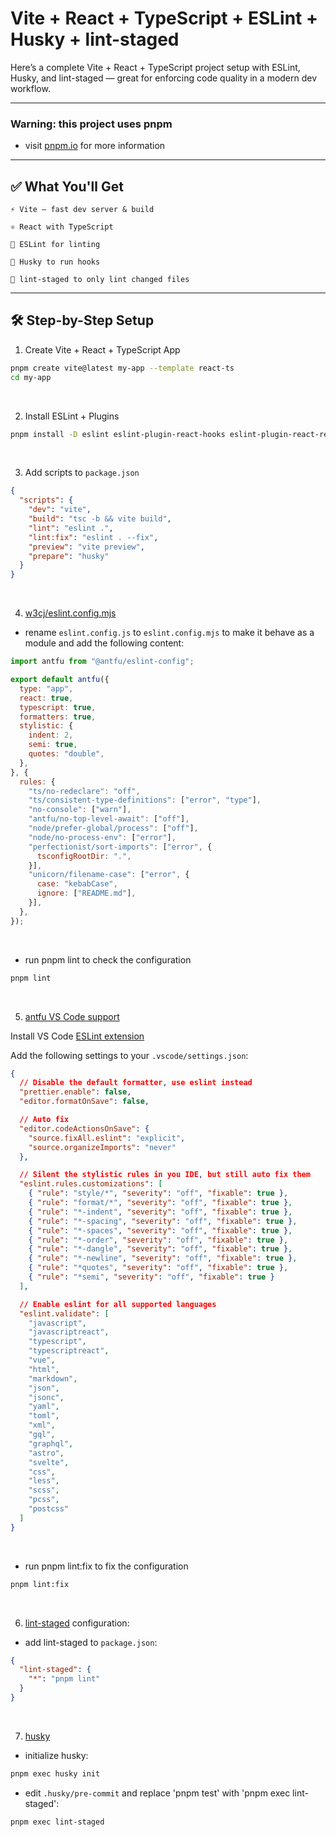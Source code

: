 # Vite + React + TypeScript + ESLint + Husky + lint-staged

Here’s a complete Vite + React + TypeScript project setup with ESLint, Husky, and lint-staged — great for enforcing code quality in a modern dev workflow.

<hr>

### Warning: this project uses pnpm

- visit [pnpm.io](https://pnpm.io/) for more information

<hr>

## ✅ What You'll Get

    ⚡ Vite – fast dev server & build

    ⚛️ React with TypeScript

    📏 ESLint for linting

    🐶 Husky to run hooks

    🧹 lint-staged to only lint changed files

<hr>

## 🛠️ Step-by-Step Setup

1. Create Vite + React + TypeScript App

```bash
pnpm create vite@latest my-app --template react-ts
cd my-app
```

<br>

2. Install ESLint + Plugins

```bash
pnpm install -D eslint eslint-plugin-react-hooks eslint-plugin-react-refresh globals husky lint-staged typescript typescript-eslint vite @antfu/eslint-config @eslint-react/eslint-plugin @eslint/js @types/react @types/react-dom @vitejs/plugin-react
```

<br>

3. Add scripts to `package.json`

```json
{
  "scripts": {
    "dev": "vite",
    "build": "tsc -b && vite build",
    "lint": "eslint .",
    "lint:fix": "eslint . --fix",
    "preview": "vite preview",
    "prepare": "husky"
  }
}
```

<br>

4. [w3cj/eslint.config.mjs](https://gist.github.com/w3cj/21b1f1b4857ecd13d076075a5c5aaf13/)

- rename `eslint.config.js` to `eslint.config.mjs` to make it behave as a module and add the following content:

```js
import antfu from "@antfu/eslint-config";

export default antfu({
  type: "app",
  react: true,
  typescript: true,
  formatters: true,
  stylistic: {
    indent: 2,
    semi: true,
    quotes: "double",
  },
}, {
  rules: {
    "ts/no-redeclare": "off",
    "ts/consistent-type-definitions": ["error", "type"],
    "no-console": ["warn"],
    "antfu/no-top-level-await": ["off"],
    "node/prefer-global/process": ["off"],
    "node/no-process-env": ["error"],
    "perfectionist/sort-imports": ["error", {
      tsconfigRootDir: ".",
    }],
    "unicorn/filename-case": ["error", {
      case: "kebabCase",
      ignore: ["README.md"],
    }],
  },
});
```

<br>

- run pnpm lint to check the configuration

```bash
pnpm lint
```

<br>

5. [antfu VS Code support](https://github.com/antfu/eslint-config?tab=readme-ov-file#ide-support-auto-fix-on-save)

Install VS Code [ESLint extension](https://marketplace.visualstudio.com/items?itemName=dbaeumer.vscode-eslint)

Add the following settings to your `.vscode/settings.json`:

```json
{
  // Disable the default formatter, use eslint instead
  "prettier.enable": false,
  "editor.formatOnSave": false,

  // Auto fix
  "editor.codeActionsOnSave": {
    "source.fixAll.eslint": "explicit",
    "source.organizeImports": "never"
  },

  // Silent the stylistic rules in you IDE, but still auto fix them
  "eslint.rules.customizations": [
    { "rule": "style/*", "severity": "off", "fixable": true },
    { "rule": "format/*", "severity": "off", "fixable": true },
    { "rule": "*-indent", "severity": "off", "fixable": true },
    { "rule": "*-spacing", "severity": "off", "fixable": true },
    { "rule": "*-spaces", "severity": "off", "fixable": true },
    { "rule": "*-order", "severity": "off", "fixable": true },
    { "rule": "*-dangle", "severity": "off", "fixable": true },
    { "rule": "*-newline", "severity": "off", "fixable": true },
    { "rule": "*quotes", "severity": "off", "fixable": true },
    { "rule": "*semi", "severity": "off", "fixable": true }
  ],

  // Enable eslint for all supported languages
  "eslint.validate": [
    "javascript",
    "javascriptreact",
    "typescript",
    "typescriptreact",
    "vue",
    "html",
    "markdown",
    "json",
    "jsonc",
    "yaml",
    "toml",
    "xml",
    "gql",
    "graphql",
    "astro",
    "svelte",
    "css",
    "less",
    "scss",
    "pcss",
    "postcss"
  ]
}
```

<br>

- run pnpm lint:fix to fix the configuration

```bash
pnpm lint:fix
```

<br>

6. [lint-staged](https://github.com/okonet/lint-staged) configuration:

- add lint-staged to `package.json`:

```json
{
  "lint-staged": {
    "*": "pnpm lint"
  }
}
```

<br>

7. [husky](https://github.com/typicode/husky)

- initialize husky:

```bash
pnpm exec husky init
```

- edit `.husky/pre-commit` and replace 'pnpm test' with 'pnpm exec lint-staged':

```bash
pnpm exec lint-staged
```

<br>
